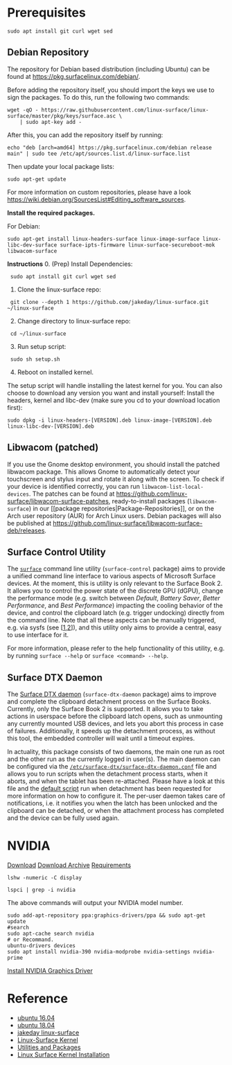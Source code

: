 # Prerequisites
```
sudo apt install git curl wget sed
```
## Debian Repository

The repository for Debian based distribution (including Ubuntu) can be found at https://pkg.surfacelinux.com/debian/.

Before adding the repository itself, you should import the keys we use to sign the packages.
To do this, run the following two commands:

```
wget -qO - https://raw.githubusercontent.com/linux-surface/linux-surface/master/pkg/keys/surface.asc \
    | sudo apt-key add -
```

After this, you can add the repository itself by running:

```
echo "deb [arch=amd64] https://pkg.surfacelinux.com/debian release main" | sudo tee /etc/apt/sources.list.d/linux-surface.list
```

Then update your local package lists:

```
sudo apt-get update
```

For more information on custom repositories, please have a look
https://wiki.debian.org/SourcesList#Editing_software_sources.

**Install the required packages.**

   For Debian:
   ```
   sudo apt-get install linux-headers-surface linux-image-surface linux-libc-dev-surface surface-ipts-firmware linux-surface-secureboot-mok libwacom-surface
   ```

**Instructions**
0. (Prep) Install Dependencies:
  ```
   sudo apt install git curl wget sed
  ```
1. Clone the linux-surface repo:
  ```
   git clone --depth 1 https://github.com/jakeday/linux-surface.git ~/linux-surface
  ```
2. Change directory to linux-surface repo:
  ```
   cd ~/linux-surface
  ```
3. Run setup script:
  ```
   sudo sh setup.sh
  ```
4. Reboot on installed kernel.

The setup script will handle installing the latest kernel for you. You can also choose to download any version you want and install yourself:
Install the headers, kernel and libc-dev (make sure you cd to your download location first):

  ```
  sudo dpkg -i linux-headers-[VERSION].deb linux-image-[VERSION].deb linux-libc-dev-[VERSION].deb
  ```


## Libwacom (patched)

If you use the Gnome desktop environment, you should install the patched libwacom package.
This allows Gnome to automatically detect your touchscreen and stylus input and rotate it along with the screen.
To check if your device is identified correctly, you can run `libwacom-list-local-devices`.
The patches can be found at https://github.com/linux-surface/libwacom-surface-patches, ready-to-install packages (`libwacom-surface`) in our [[package repositories|Package-Repositories]], or on the Arch user repository (AUR) for Arch Linux users.
Debian packages will also be published at https://github.com/linux-surface/libwacom-surface-deb/releases.


## Surface Control Utility

The [`surface`][surface-control] command line utility (`surface-control` package) aims to provide a unified command line interface to various aspects of Microsoft Surface devices.
At the moment, this is utility is only relevant to the Surface Book 2.
It allows you to control the power state of the discrete GPU (dGPU), change the performance mode (e.g. switch between _Default_, _Battery Saver_, _Better Performance_, and _Best Performance_) impacting the cooling behavior of the device, and control the clipboard latch (e.g. trigger undocking) directly from the command line.
Note that all these aspects can be manually triggered, e.g. via sysfs (see [[1][surface-acpi-perfmode],[2][surface-dgpu]]), and this utility only aims to provide a central, easy to use interface for it.

For more information, please refer to the help functionality of this utility, e.g. by running `surface --help` or `surface <command> --help`.


## Surface DTX Daemon

The [Surface DTX daemon][surface-dtx-daemon] (`surface-dtx-daemon` package) aims to improve and complete the clipboard detachment process on the Surface Books.
Currently, only the Surface Book 2 is supported.
It allows you to take actions in userspace before the clipboard latch opens, such as unmounting any currently mounted USB devices, and lets you abort this process in case of failures.
Additionally, it speeds up the detachment process, as without this tool, the embedded controller will wait until a timeout expires.

In actuality, this package consists of two daemons, the main one run as root and the other run as the currently logged in user(s).
The main daemon can be configured via the [`/etc/surface-dtx/surface-dtx-daemon.conf`](https://github.com/linux-surface/surface-dtx-daemon/blob/master/etc/dtx/surface-dtx-daemon.conf) file and allows you to run scripts when the detachment process starts, when it aborts, and when the tablet has been re-attached.
Please have a look at this file and the [default script](https://github.com/linux-surface/surface-dtx-daemon/blob/master/etc/dtx/detach.sh) run when detachment has been requested for more information on how to configure it.
The per-user daemon takes care of notifications, i.e. it notifies you when the latch has been unlocked and the clipboard can be detached, or when the attachment process has completed and the device can be fully used again.


[surface-control]: https://github.com/linux-surface/surface-control
[surface-acpi-perfmode]: https://github.com/linux-surface/surface-aggregator-module#setting-the-performance-mode
[surface-dgpu]: https://github.com/linux-surface/surface-aggregator-module#controlling-the-dgpu-power-state
[surface-dtx-daemon]: https://github.com/linux-surface/surface-dtx-daemon
[surface-fix-eraser]: https://github.com/linux-surface/surface-fix-eraser
# NVIDIA
[Download](https://www.nvidia.com/Download/index.aspx?lang=en-us)
[Download Archive](https://www.nvidia.com/en-us/drivers/unix/)
[Requirements](http://us.download.nvidia.com/XFree86/Linux-x86_64/384.69/README/minimumrequirements.html)
```
lshw -numeric -C display

lspci | grep -i nvidia
```
The above commands will output your NVIDIA model number.

```
sudo add-apt-repository ppa:graphics-drivers/ppa && sudo apt-get update
#search 
sudo apt-cache search nvidia 
# or Recommand.
ubuntu-drivers devices
sudo apt install nvidia-390 nvidia-modprobe nvidia-settings nvidia-prime
```
[Install NVIDIA Graphics Driver](https://gist.github.com/wangruohui/df039f0dc434d6486f5d4d098aa52d07#remove-previous-installations--important-)

# Reference
- [ubuntu 16.04](https://turlucode.com/how-to-install-ubuntu-16-04-on-surface-book-2/)
- [ubuntu 18.04](https://turlucode.com/how-to-install-ubuntu-18-04-on-surface-book-2/)
- [jakeday linux-surface](https://github.com/jakeday/linux-surface)
- [Linux-Surface Kernel](https://github.com/linux-surface)
- [Utilities and Packages](https://github.com/linux-surface/linux-surface/wiki/Utilities-and-Packages)
- [Linux Surface Kernel Installation](https://github.com/linux-surface/linux-surface/wiki/Installation-and-Setup)